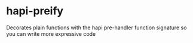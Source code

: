 # hapi-preify

Decorates plain functions with the hapi pre-handler function signature so you can write more expressive code

